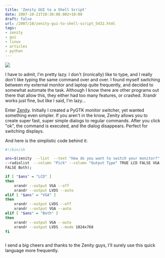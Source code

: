 ```yaml
---
title: 'Zenity GUI to a Shell Script'
date: 2007-10-21T20:30:00.002+10:00
draft: false
url: /2007/10/zenity-gui-to-shell-script_5432.html
tags: 
- zenity
- gui
- linux
- articles
- python
---
```


  
[![](https://blogger.googleusercontent.com/img/b/R29vZ2xl/AVvXsEigBFNcFKSB9lKhJPiSiwDlp9q9SmO2yEu9v343B1M-2NFN5s2cJ-cUji8qR3LW1CmmitKztwUh3QxLAIjkSMYio5lIwhX1GszzhfZnufjrxugrWTNSZLH06e-qxV4ldttqBMDRBPWfXlc4/s800/zenityss.jpg)](http://picasaweb.google.com/lh/photo/whbV2vHNOr5d7pvO8qsgRw?feat=embedwebsite)  
  

I have to admit, I'm pretty lazy. I don't (ironically) like to type, and I really don't like typing the same command over and over. I found myself switching between my external monitor and laptop quite frequently, and decided to somewhat automate the task. Although I know there are other programs out there that allow this, they either had too many features, or crashed. Xrandr works just fine, but like I said, I'm lazy...

Enter [Zenity](http://live.gnome.org/Zenity). Initially I created a PyGTK monitor switcher, yet wanted something even simpler. If you aren't in the know, Zenity allows you to create super fast, super simple dialogs to regular commands. After you click "ok", the command is executed, and the dialog disappears. Perfect for switching displays.

And here is the simplistic code behind it:

```bash
#!/bin/sh

ans=$(zenity  --list  --text "How do you want to switch your monitor?" \\
--radiolist  --column "Pick" --column "Output Type" TRUE LCD FALSE VGA \\
FALSE Both);

if [ "$ans" = "LCD" ]
then
    xrandr --output VGA --off
    xrandr --output LVDS --auto
elif [ "$ans" = "VGA" ]
then
    xrandr --output LVDS --off
    xrandr --output VGA --auto
elif [ "$ans" = "Both" ]
then
    xrandr --output VGA --auto
    xrandr --output LVDS --mode 1024x768
fi



```  
  

I send a big cheers and thanks to the Zenity guys, I'll surely use this quick language more frequently.